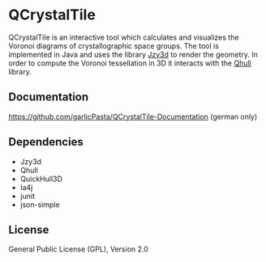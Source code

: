 # QCrystalTile
QCrystalTile is an interactive tool which calculates and visualizes the Voronoi diagrams of crystallographic space groups. The tool is implemented in Java and uses the library [Jzy3d](http://jzy3d.org) to render the geometry. In order to compute the Voronoi tessellation in 3D it interacts with the [Qhull](http://www.qhull.org) library.

## Documentation
https://github.com/garlicPasta/QCrystalTile-Documentation (german only)

## Dependencies
* Jzy3d
* Qhull
* QuickHull3D
* la4j
* junit
* json-simple

## License
General Public License (GPL), Version 2.0
